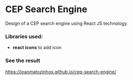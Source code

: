 # CEP Search Engine

Design of a CEP search engine using React JS technology.

### Libraries used:

- **react icons** to add icon

### See the result

https://joaomatozinhos.github.io/cep-search-engine/
